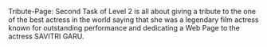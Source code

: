 Tribute-Page:
         Second Task of Level 2 is all about giving a tribute to the one of the best actress in the world saying that she was a legendary film actress known for outstanding performance and dedicating a Web Page to the actress SAVITRI GARU.
